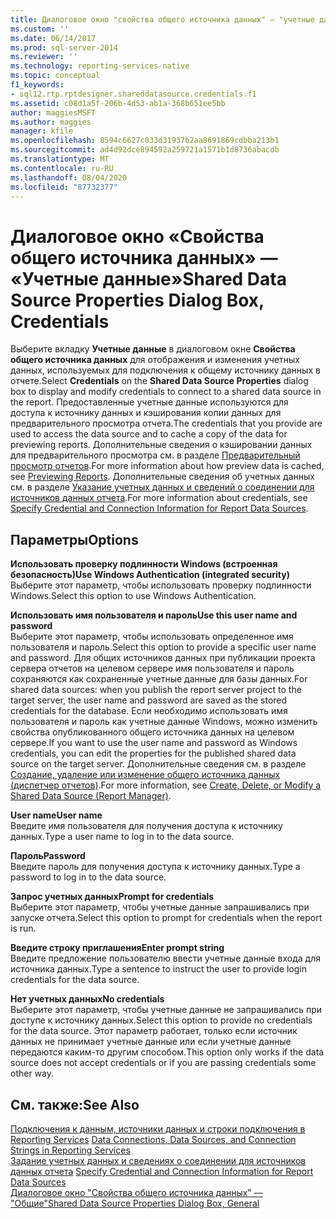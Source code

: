 ```yaml
---
title: Диалоговое окно "свойства общего источника данных" — "учетные данные" | Документация Майкрософт
ms.custom: ''
ms.date: 06/14/2017
ms.prod: sql-server-2014
ms.reviewer: ''
ms.technology: reporting-services-native
ms.topic: conceptual
f1_keywords:
- sql12.rtp.rptdesigner.shareddatasource.credentials.f1
ms.assetid: c08d1a5f-206b-4d53-ab1a-368b651ee5bb
author: maggiesMSFT
ms.author: maggies
manager: kfile
ms.openlocfilehash: 8594c6627c033d31937b2aa8691869cdbba213b1
ms.sourcegitcommit: ad4d92dce894592a259721a1571b1d8736abacdb
ms.translationtype: MT
ms.contentlocale: ru-RU
ms.lasthandoff: 08/04/2020
ms.locfileid: "87732377"
---
```

# <a name="shared-data-source-properties-dialog-box-credentials"></a><span data-ttu-id="cd0dc-102">Диалоговое окно «Свойства общего источника данных» — «Учетные данные»</span><span class="sxs-lookup"><span data-stu-id="cd0dc-102">Shared Data Source Properties Dialog Box, Credentials</span></span>
  <span data-ttu-id="cd0dc-103">Выберите вкладку **Учетные данные** в диалоговом окне **Свойства общего источника данных** для отображения и изменения учетных данных, используемых для подключения к общему источнику данных в отчете.</span><span class="sxs-lookup"><span data-stu-id="cd0dc-103">Select **Credentials** on the **Shared Data Source Properties** dialog box to display and modify credentials to connect to a shared data source in the report.</span></span> <span data-ttu-id="cd0dc-104">Предоставленные учетные данные используются для доступа к источнику данных и кэширования копии данных для предварительного просмотра отчета.</span><span class="sxs-lookup"><span data-stu-id="cd0dc-104">The credentials that you provide are used to access the data source and to cache a copy of the data for previewing reports.</span></span> <span data-ttu-id="cd0dc-105">Дополнительные сведения о кэшировании данных для предварительного просмотра см. в разделе [Предварительный просмотр отчетов](reports/previewing-reports.md).</span><span class="sxs-lookup"><span data-stu-id="cd0dc-105">For more information about how preview data is cached, see [Previewing Reports](reports/previewing-reports.md).</span></span> <span data-ttu-id="cd0dc-106">Дополнительные сведения об учетных данных см. в разделе [Указание учетных данных и сведений о соединении для источников данных отчета](report-data/specify-credential-and-connection-information-for-report-data-sources.md).</span><span class="sxs-lookup"><span data-stu-id="cd0dc-106">For more information about credentials, see [Specify Credential and Connection Information for Report Data Sources](report-data/specify-credential-and-connection-information-for-report-data-sources.md).</span></span>  
  
## <a name="options"></a><span data-ttu-id="cd0dc-107">Параметры</span><span class="sxs-lookup"><span data-stu-id="cd0dc-107">Options</span></span>  
 <span data-ttu-id="cd0dc-108">**Использовать проверку подлинности Windows (встроенная безопасность)**</span><span class="sxs-lookup"><span data-stu-id="cd0dc-108">**Use Windows Authentication (integrated security)**</span></span>  
 <span data-ttu-id="cd0dc-109">Выберите этот параметр, чтобы использовать проверку подлинности Windows.</span><span class="sxs-lookup"><span data-stu-id="cd0dc-109">Select this option to use Windows Authentication.</span></span>  
  
 <span data-ttu-id="cd0dc-110">**Использовать имя пользователя и пароль**</span><span class="sxs-lookup"><span data-stu-id="cd0dc-110">**Use this user name and password**</span></span>  
 <span data-ttu-id="cd0dc-111">Выберите этот параметр, чтобы использовать определенное имя пользователя и пароль.</span><span class="sxs-lookup"><span data-stu-id="cd0dc-111">Select this option to provide a specific user name and password.</span></span> <span data-ttu-id="cd0dc-112">Для общих источников данных при публикации проекта сервера отчетов на целевом сервере имя пользователя и пароль сохраняются как сохраненные учетные данные для базы данных.</span><span class="sxs-lookup"><span data-stu-id="cd0dc-112">For shared data sources: when you publish the report server project to the target server, the user name and password are saved as the stored credentials for the database.</span></span> <span data-ttu-id="cd0dc-113">Если необходимо использовать имя пользователя и пароль как учетные данные Windows, можно изменить свойства опубликованного общего источника данных на целевом сервере.</span><span class="sxs-lookup"><span data-stu-id="cd0dc-113">If you want to use the user name and password as Windows credentials, you can edit the properties for the published shared data source on the target server.</span></span> <span data-ttu-id="cd0dc-114">Дополнительные сведения см. в разделе [Создание, удаление или изменение общего источника данных (диспетчер отчетов)](../../2014/reporting-services/create-delete-or-modify-a-shared-data-source-report-manager.md).</span><span class="sxs-lookup"><span data-stu-id="cd0dc-114">For more information, see [Create, Delete, or Modify a Shared Data Source &#40;Report Manager&#41;](../../2014/reporting-services/create-delete-or-modify-a-shared-data-source-report-manager.md).</span></span>  
  
 <span data-ttu-id="cd0dc-115">**User name**</span><span class="sxs-lookup"><span data-stu-id="cd0dc-115">**User name**</span></span>  
 <span data-ttu-id="cd0dc-116">Введите имя пользователя для получения доступа к источнику данных.</span><span class="sxs-lookup"><span data-stu-id="cd0dc-116">Type a user name to log in to the data source.</span></span>  
  
 <span data-ttu-id="cd0dc-117">**Пароль**</span><span class="sxs-lookup"><span data-stu-id="cd0dc-117">**Password**</span></span>  
 <span data-ttu-id="cd0dc-118">Введите пароль для получения доступа к источнику данных.</span><span class="sxs-lookup"><span data-stu-id="cd0dc-118">Type a password to log in to the data source.</span></span>  
  
 <span data-ttu-id="cd0dc-119">**Запрос учетных данных**</span><span class="sxs-lookup"><span data-stu-id="cd0dc-119">**Prompt for credentials**</span></span>  
 <span data-ttu-id="cd0dc-120">Выберите этот параметр, чтобы учетные данные запрашивались при запуске отчета.</span><span class="sxs-lookup"><span data-stu-id="cd0dc-120">Select this option to prompt for credentials when the report is run.</span></span>  
  
 <span data-ttu-id="cd0dc-121">**Введите строку приглашения**</span><span class="sxs-lookup"><span data-stu-id="cd0dc-121">**Enter prompt string**</span></span>  
 <span data-ttu-id="cd0dc-122">Введите предложение пользователю ввести учетные данные входа для источника данных.</span><span class="sxs-lookup"><span data-stu-id="cd0dc-122">Type a sentence to instruct the user to provide login credentials for the data source.</span></span>  
  
 <span data-ttu-id="cd0dc-123">**Нет учетных данных**</span><span class="sxs-lookup"><span data-stu-id="cd0dc-123">**No credentials**</span></span>  
 <span data-ttu-id="cd0dc-124">Выберите этот параметр, чтобы учетные данные не запрашивались при доступе к источнику данных.</span><span class="sxs-lookup"><span data-stu-id="cd0dc-124">Select this option to provide no credentials for the data source.</span></span> <span data-ttu-id="cd0dc-125">Этот параметр работает, только если источник данных не принимает учетные данные или если учетные данные передаются каким-то другим способом.</span><span class="sxs-lookup"><span data-stu-id="cd0dc-125">This option only works if the data source does not accept credentials or if you are passing credentials some other way.</span></span>  
  
## <a name="see-also"></a><span data-ttu-id="cd0dc-126">См. также:</span><span class="sxs-lookup"><span data-stu-id="cd0dc-126">See Also</span></span>  
 <span data-ttu-id="cd0dc-127">[Подключения к данным, источники данных и строки подключения в Reporting Services](../../2014/reporting-services/data-connections-data-sources-and-connection-strings-in-reporting-services.md) </span><span class="sxs-lookup"><span data-stu-id="cd0dc-127">[Data Connections, Data Sources, and Connection Strings in Reporting Services](../../2014/reporting-services/data-connections-data-sources-and-connection-strings-in-reporting-services.md) </span></span>  
 <span data-ttu-id="cd0dc-128">[Задание учетных данных и сведениях о соединении для источников данных отчета](report-data/specify-credential-and-connection-information-for-report-data-sources.md) </span><span class="sxs-lookup"><span data-stu-id="cd0dc-128">[Specify Credential and Connection Information for Report Data Sources](report-data/specify-credential-and-connection-information-for-report-data-sources.md) </span></span>  
 [<span data-ttu-id="cd0dc-129">Диалоговое окно "Свойства общего источника данных" — "Общие"</span><span class="sxs-lookup"><span data-stu-id="cd0dc-129">Shared Data Source Properties Dialog Box, General</span></span>](../../2014/reporting-services/shared-data-source-properties-dialog-box-general.md)  
  
  
